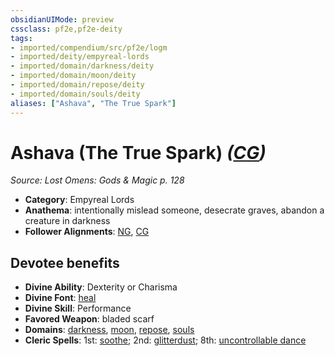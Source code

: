 ```yaml
---
obsidianUIMode: preview
cssclass: pf2e,pf2e-deity
tags:
- imported/compendium/src/pf2e/logm
- imported/deity/empyreal-lords
- imported/domain/darkness/deity
- imported/domain/moon/deity
- imported/domain/repose/deity
- imported/domain/souls/deity
aliases: ["Ashava", "The True Spark"]
---
```

# Ashava (The True Spark) *([CG](chaotic-good-b1.md))*  
*Source: Lost Omens: Gods & Magic p. 128*  

- **Category**: Empyreal Lords
- **Anathema**: intentionally mislead someone, desecrate graves, abandon a creature in darkness
- **Follower Alignments**: [NG](neutral-good-b1.md), [CG](chaotic-good-b1.md)

## Devotee benefits

- **Divine Ability**: Dexterity or Charisma
- **Divine Font**: [heal](../../spells/heal.md)
- **Divine Skill**: Performance
- **Favored Weapon**: bladed scarf
- **Domains**: [darkness](../domains.md#Darkness), [moon](../domains.md#Moon), [repose](../domains.md#Repose), [souls](../domains.md#Souls)
- **Cleric Spells**: 1st: [soothe](../../spells/soothe.md); 2nd: [glitterdust](../../spells/glitterdust.md); 8th: [uncontrollable dance](../../spells/uncontrollable-dance.md)